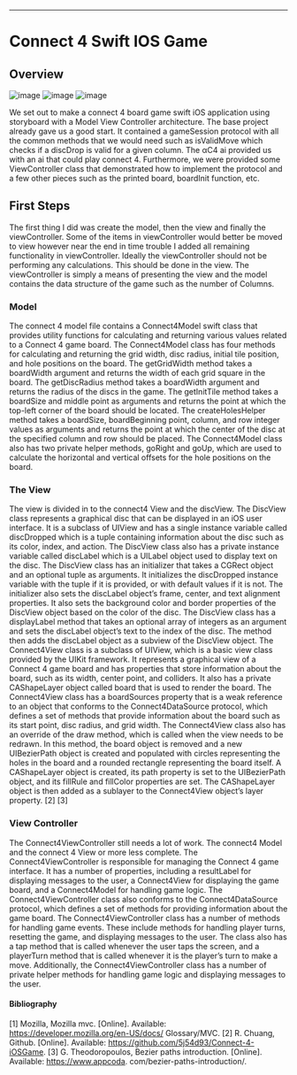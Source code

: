 
---
# Connect 4 Swift IOS Game

## Overview

![image](https://user-images.githubusercontent.com/44605305/231791727-7e2c09a0-c23c-49e3-83a6-cf99741f383f.png)
![image](https://user-images.githubusercontent.com/44605305/231792305-3bc1521a-fac9-49c7-a2c0-f78a3089f202.png)
![image](https://user-images.githubusercontent.com/44605305/231792366-b6b63dff-7ea4-4d70-ac83-d2336dc99906.png)

We set out to make a connect 4 board game swift iOS application using storyboard with a Model
View Controller architecture. The base project already gave us a good start. It contained a
gameSession protocol with all the common methods that we would need such as isValidMove
which checks if a discDrop is valid for a given column. The αC4 ai provided us with an ai that
could play connect 4. Furthermore, we were provided some ViewController class that demonstrated
how to implement the protocol and a few other pieces such as the printed board, boardInit function,
etc. 

## First Steps
The first thing I did was create the model, then the view and finally the viewController. Some of
the items in viewController would better be moved to view however near the end in time trouble
I added all remaining functionality in viewController. Ideally the viewController should not be
performing any calculations. This should be done in the view. The viewController is simply a
means of presenting the view and the model contains the data structure of the game such as the
number of Columns.

### Model
The connect 4 model file contains a Connect4Model swift class that provides utility functions for
calculating and returning various values related to a Connect 4 game board. The Connect4Model
class has four methods for calculating and returning the grid width, disc radius, initial tile position,
and hole positions on the board. The getGridWidth method takes a boardWidth argument and
returns the width of each grid square in the board. The getDiscRadius method takes a boardWidth
argument and returns the radius of the discs in the game. The getInitTile method takes a boardSize
and middle point as arguments and returns the point at which the top-left corner of the board should
be located. The createHolesHelper method takes a boardSize, boardBeginning point, column, and
row integer values as arguments and returns the point at which the center of the disc at the
specified column and row should be placed. The Connect4Model class also has two private helper
methods, goRight and goUp, which are used to calculate the horizontal and vertical offsets for the
hole positions on the board.

### The View
The view is divided in to the connect4 View and the discView.
The DiscView class represents a graphical disc that can be displayed in an iOS user interface.
It is a subclass of UIView and has a single instance variable called discDropped which is a tuple
containing information about the disc such as its color, index, and action. The DiscView class also
has a private instance variable called discLabel which is a UILabel object used to display text on
the disc. The DiscView class has an initializer that takes a CGRect object and an optional tuple
as arguments. It initializes the discDropped instance variable with the tuple if it is provided, or
with default values if it is not. The initializer also sets the discLabel object’s frame, center, and
text alignment properties. It also sets the background color and border properties of the DiscView
object based on the color of the disc. The DiscView class has a displayLabel method that takes
an optional array of integers as an argument and sets the discLabel object’s text to the index of
the disc. The method then adds the discLabel object as a subview of the DiscView object.
The Connect4View class is a subclass of UIView, which is a basic view class provided by the UIKit
framework. It represents a graphical view of a Connect 4 game board and has properties that
store information about the board, such as its width, center point, and colliders. It also has a
private CAShapeLayer object called board that is used to render the board. The Connect4View
class has a boardSources property that is a weak reference to an object that conforms to the
Connect4DataSource protocol, which defines a set of methods that provide information about
the board such as its start point, disc radius, and grid width. The Connect4View class also has
an override of the draw method, which is called when the view needs to be redrawn. In this
method, the board object is removed and a new UIBezierPath object is created and populated
with circles representing the holes in the board and a rounded rectangle representing the board
itself. A CAShapeLayer object is created, its path property is set to the UIBezierPath object, and
its fillRule and fillColor properties are set. The CAShapeLayer object is then added as a sublayer
to the Connect4View object’s layer property. [2] [3]

### View Controller
The Connect4ViewController still needs a lot of work. The connect4 Model and the connect 4
View or more less complete.
The Connect4ViewController is responsible for managing the Connect 4 game interface. It has
a number of properties, including a resultLabel for displaying messages to the user, a Connect4View
for displaying the game board, and a Connect4Model for handling game logic. The Connect4ViewController
class also conforms to the Connect4DataSource protocol, which defines a set of methods for
providing information about the game board.
The Connect4ViewController class has a number of methods for handling game events. These
include methods for handling player turns, resetting the game, and displaying messages to the
user. The class also has a tap method that is called whenever the user taps the screen, and a
playerTurn method that is called whenever it is the player’s turn to make a move. Additionally,
the Connect4ViewController class has a number of private helper methods for handling game logic
and displaying messages to the user.


#### Bibliography
[1] Mozilla, Mozilla mvc. [Online]. Available: https://developer.mozilla.org/en-US/docs/
Glossary/MVC.
[2] R. Chuang, Github. [Online]. Available: https://github.com/5j54d93/Connect-4-iOSGame.
[3] G. Theodoropoulos, Bezier paths introduction. [Online]. Available: https://www.appcoda.
com/bezier-paths-introduction/.
